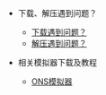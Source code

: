 - 下载、解压遇到问题？
  - [下载遇到问题？](download.md)
  - [解压遇到问题？](rar.md)

- 相关模拟器下载及教程
  - [ONS模拟器](layout.md)
  